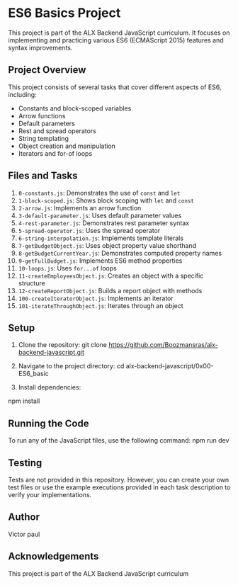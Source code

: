 # ES6 Basics Project

This project is part of the ALX Backend JavaScript curriculum. It focuses on implementing and practicing various ES6 (ECMAScript 2015) features and syntax improvements.

## Project Overview

This project consists of several tasks that cover different aspects of ES6, including:

- Constants and block-scoped variables
- Arrow functions
- Default parameters
- Rest and spread operators
- String templating
- Object creation and manipulation
- Iterators and for-of loops

## Files and Tasks

1. `0-constants.js`: Demonstrates the use of `const` and `let`
2. `1-block-scoped.js`: Shows block scoping with `let` and `const`
3. `2-arrow.js`: Implements an arrow function
4. `3-default-parameter.js`: Uses default parameter values
5. `4-rest-parameter.js`: Demonstrates rest parameter syntax
6. `5-spread-operator.js`: Uses the spread operator
7. `6-string-interpolation.js`: Implements template literals
8. `7-getBudgetObject.js`: Uses object property value shorthand
9. `8-getBudgetCurrentYear.js`: Demonstrates computed property names
10. `9-getFullBudget.js`: Implements ES6 method properties
11. `10-loops.js`: Uses `for...of` loops
12. `11-createEmployeesObject.js`: Creates an object with a specific structure
13. `12-createReportObject.js`: Builds a report object with methods
14. `100-createIteratorObject.js`: Implements an iterator
15. `101-iterateThroughObject.js`: Iterates through an object

## Setup

1. Clone the repository:
git clone https://github.com/Boozmansras/alx-backend-javascript.git
2. Navigate to the project directory:
cd alx-backend-javascript/0x00-ES6_basic

3. Install dependencies:

npm install

## Running the Code

To run any of the JavaScript files, use the following command:
npm run dev <filename>

## Testing

Tests are not provided in this repository. However, you can create your own test files or use the example executions provided in each task description to verify your implementations.

## Author

Victor paul

## Acknowledgements

This project is part of the ALX Backend JavaScript curriculum
